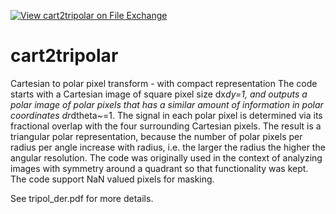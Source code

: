 [![View cart2tripolar on File Exchange](https://www.mathworks.com/matlabcentral/images/matlab-file-exchange.svg)](https://www.mathworks.com/matlabcentral/fileexchange/65217-cart2tripolar)
# cart2tripolar

 Cartesian to polar pixel transform - with compact representation
  The code starts with a Cartesian image of square pixel size dx*dy=1, and
  outputs a polar image of polar pixels that has a similar amount of
  information in polar coordinates dr*dtheta~=1.  The signal in each polar
  pixel is determined via its fractional overlap with the four surrounding
  Cartesian pixels. The result is a triangular polar representation,
 because the number of polar pixels per radius per angle increase with
  radius, i.e. the larger the radius the higher the angular resolution.
  The code was originally used in the context of analyzing images with 
 symmetry around a quadrant so that functionality was kept. 
 The code support NaN valued pixels for masking.

See tripol_der.pdf for more details.
